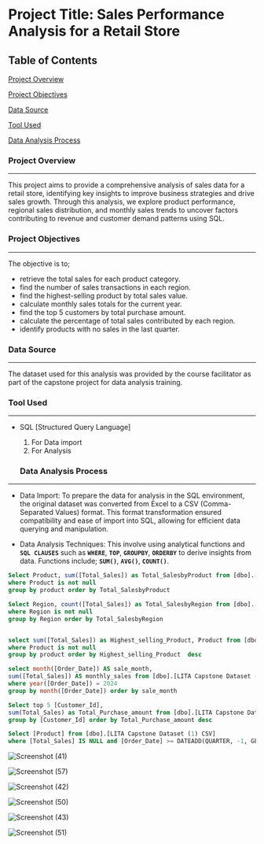# Project Title: Sales Performance Analysis for a Retail Store

## Table of Contents
[Project Overview](#project-overview)

[Project Objectives](#project-objectives)

[Data Source](#data-source)

[Tool Used](#tool-used)

[Data Analysis Process](#data-analysis-process)


### Project Overview
---
This project aims to provide a comprehensive analysis of sales data for a retail store, identifying key insights to improve business strategies and drive sales growth. Through this analysis, we explore product performance, regional sales distribution, and monthly sales trends to uncover factors contributing to revenue and customer demand patterns using SQL.

### Project Objectives
---
The objective is to;

- retrieve the total sales for each product category.
- find the number of sales transactions in each region.
- find the highest-selling product by total sales value.
- calculate monthly sales totals for the current year.
- find the top 5 customers by total purchase amount.
- calculate the percentage of total sales contributed by each region.
- identify products with no sales in the last quarter.

### Data Source
---
The dataset used for this analysis was provided by the course facilitator as part of the capstone project for data analysis training.

### Tool Used
---
- SQL [Structured Query Language]
  1. For Data import 
  2. For Analysis

  ###  Data Analysis Process
---

- Data Import:
  To prepare the data for analysis in the SQL environment, the original dataset was converted from Excel to a CSV (Comma-Separated Values) format. This format transformation ensured compatibility and ease of import into SQL, allowing for efficient data querying and manipulation.
  
- Data Analysis Techniques: This involve using analytical functions and **`SQL CLAUSES`** such as **`WHERE`**, **`TOP`**, **`GROUPBY`**, **`ORDERBY`** to derive insights from data. Functions include;
  **`SUM()`**, **`AVG()`**,  **`COUNT()`**.

```SQL
Select Product, sum([Total_Sales]) as Total_SalesbyProduct from [dbo].[LITA Capstone Dataset (1) CSV]
where Product is not null
group by product order by Total_SalesbyProduct

```

```SQL
Select Region, count([Total_Sales]) as Total_SalesbyRegion from [dbo].[LITA Capstone Dataset (1) CSV]
where Region is not null
group by Region order by Total_SalesbyRegion

```

```SQL

select sum([Total_Sales]) as Highest_selling_Product, Product from [dbo].[LITA Capstone Dataset (1) CSV]
where Product is not null 
group by product order by Highest_selling_Product  desc

```


```SQL
select month([Order_Date]) AS sale_month,
sum([Total_Sales]) AS monthly_sales from [dbo].[LITA Capstone Dataset (1) CSV]
where year([Order_Date]) = 2024
group by month([Order_Date]) order by sale_month

```

```SQL
Select top 5 [Customer_Id],
sum(Total_Sales) as Total_Purchase_amount from [dbo].[LITA Capstone Dataset (1) CSV]
group by [Customer_Id] order by Total_Purchase_amount desc

```

```SQL
Select [Product] from [dbo].[LITA Capstone Dataset (1) CSV]
where [Total_Sales] IS NULL and [Order_Date] >= DATEADD(QUARTER, -1, GETDATE())

```

![Screenshot (41)](https://github.com/user-attachments/assets/02c44943-3646-49f4-8c2e-7ca8341e0560)

![Screenshot (57)](https://github.com/user-attachments/assets/30cc4afb-370d-4082-8e72-0e455712c4e3)

![Screenshot (42)](https://github.com/user-attachments/assets/e75748ee-8f4c-4f41-997b-91f2bf55a8e5)

![Screenshot (50)](https://github.com/user-attachments/assets/40bc499b-4a86-4d7c-b572-407f755e4755)

![Screenshot (43)](https://github.com/user-attachments/assets/bd76bf12-5118-492a-8ff0-3e76e2ca2455)

![Screenshot (51)](https://github.com/user-attachments/assets/128cf4a9-8c3f-46e4-ad71-9aa95afa4308)



